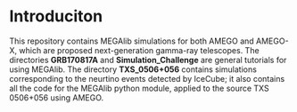 # Introduciton 

This repository contains MEGAlib simulations for both AMEGO and AMEGO-X, which are proposed next-generation gamma-ray telescopes. 
The directories **GRB170817A** and **Simulation_Challenge** are
general tutorials for using MEGAlib. The directory **TXS_0506+056** contains simulations corresponding
to the neurtino events detected by IceCube; it also contains all the code for the MEGAlib python module, applied to the source TXS 0506+056 using AMEGO.
